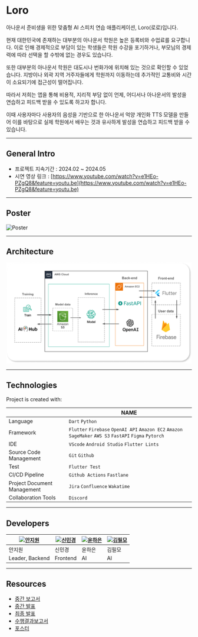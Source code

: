 # Loro

아나운서 준비생을 위한 맞춤형 AI 스피치 연습 애플리케이션, Loro(로로)입니다.

현재 대한민국에 존재하는 대부분의 아나운서 학원은 높은 등록비와 수업료를 요구합니다. 이로 인해 경제적으로 부담이 있는 학생들은 학원 수강을 포기하거나, 부모님의 경제력에 따라 선택을 할 수밖에 없는 경우도 있습니다.

또한 대부분의 아나운서 학원은 대도시나 번화가에 위치해 있는 것으로 확인할 수 있었습니다. 지방이나 외곽 지역 거주자들에게 학원까지 이동하는데 추가적인 교통비와 시간이 소요되기에 접근성이 떨어집니다.

따라서 저희는 앱을 통해 비용적, 지리적 부담 없이 언제, 어디서나 아나운서의 발성을 연습하고 피드백 받을 수 있도록 하고자 합니다.

이때 사용자마다 사용자의 음성을 기반으로 한 아나운서 억양 개인화 TTS 모델을 만들어 이를 바탕으로 실제 학원에서 배우는 것과 유사하게 발성을 연습하고 피드백 받을 수 있습니다.

---

## General Intro

- 프로젝트 지속기간 : 2024.02 ~ 2024.05
- 시연 영상 링크 :  [https://www.youtube.com/watch?v=e1HEo-PZgQ8&feature=youtu.be](https://www.youtube.com/watch?v=e1HEo-PZgQ8&feature=youtu.be)

---

## Poster

![Poster](./resources/capstone-08-final-poster.png)

---

## Architecture

![Architecture](./resources/capstone-08-architecture.png)

---

## Technologies

Project is created with:

|                             | NAME                                                                                                   |
| --------------------------- | ------------------------------------------------------------------------------------------------------ |
| Language                    | `Dart` `Python`                                                                                        |
| Framework                   | `Flutter` `Firebase` `OpenAI API` `Amazon EC2` `Amazon SageMaker` `AWS S3` `FastAPI` `Figma` `Pytorch` |
| IDE                         | `VScode` `Android Studio` `Flutter Lints`                                                              |
| Source Code Management      | `Git` `Github`                                                                                         |
| Test                        | `Flutter Test `                                                                                        |
| CI/CD Pipeline              | `Github Actions` `Fastlane`                                                                            |
| Project Document Management | `Jira` `Confluence` `Wakatime`                                                                         |
| Collaboration Tools         | `Discord`                                                                                              |

---

## Developers

| [![안지원](https://avatars.githubusercontent.com/u/66212424?v=4)](https://github.com/anjiwon319) | [![신민경](https://avatars.githubusercontent.com/u/66138381?v=4)](https://github.com/Shin-MG) | [![윤하은](https://avatars.githubusercontent.com/u/63325450?v=4)](https://github.com/YunHaaaa) | [![김필모](https://avatars.githubusercontent.com/u/68311908?v=4)](https://github.com/why-arong) |
| ------------------------------------------------------------------------------------------------ | --------------------------------------------------------------------------------------------- | ---------------------------------------------------------------------------------------------- | ----------------------------------------------------------------------------------------------- |
| 안지원                                                                                           | 신민경                                                                                        | 윤하은                                                                                         | 김필모                                                                                          |
| Leader, Backend                                                                                  | Frontend                                                                                      | AI                                                                                             | AI                                                                                              |

---

## Resources

- [중간 보고서](./resources/cd_midterm-report.docx)
- [중간 발표](./resources/cd_midterm_ppt.pdf)
- [최종 발표](./resources/capstone-08-final-pt.pdf)
- [수행결과보고서](./resources/capstone-08-final-report.pdf)
- [포스터](./resources/capstone-08-final-poster.svg)
